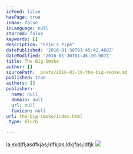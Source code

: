 ```yaml
---
inFeed: false
hasPage: true
inNav: false
inLanguage: null
starred: false
keywords: []
description: "Ezju's Pipe"
datePublished: '2016-01-30T01:45:42.468Z'
dateModified: '2016-01-30T01:45:30.907Z'
title: The Big Smoke
author: []
sourcePath: _posts/2016-01-30-the-big-smoke.md
published: true
authors: []
publisher:
  name: null
  domain: null
  url: null
  favicon: null
url: the-big-smoke/index.html
_type: Blurb

---
```

la;skdjfl;asdfkjas;ldfkjas;ldkjfas;ldfjk
![](https://the-grid-user-content.s3-us-west-2.amazonaws.com/df02ebb1-d8f2-4ca9-8aba-1a7813c00ef0.jpg)
